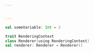 ```yaml
---


---
```


```scala
val someVariable: Int = 2
```

```scala sc:fail
trait RenderingContext
class Renderer(using RenderingContext)
val renderer: Renderer = Renderer()
```



